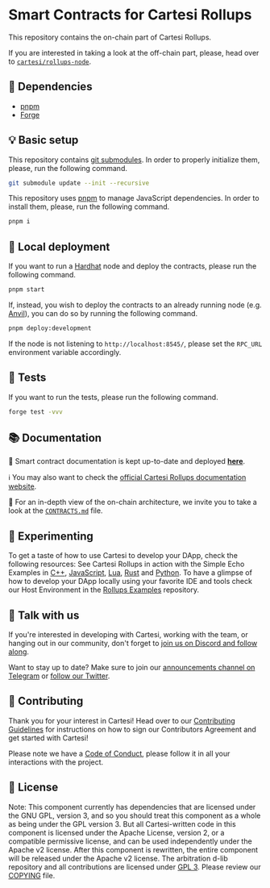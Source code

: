 # Smart Contracts for Cartesi Rollups

This repository contains the on-chain part of Cartesi Rollups.

If you are interested in taking a look at the off-chain part, please, head over to [`cartesi/rollups-node`](https://github.com/cartesi/rollups-node).

## 🧩 Dependencies

- [pnpm](https://pnpm.io/installation)
- [Forge](https://book.getfoundry.sh/getting-started/installation)

## 💡 Basic setup

This repository contains [git submodules](https://git-scm.com/book/en/v2/Git-Tools-Submodules).
In order to properly initialize them, please, run the following command.

```sh
git submodule update --init --recursive
```

This repository uses [pnpm](https://pnpm.io/installation) to manage JavaScript dependencies.
In order to install them, please, run the following command.

```sh
pnpm i
```

## 🚀 Local deployment

If you want to run a [Hardhat](https://hardhat.org/) node and deploy the contracts, please run the following command.

```sh
pnpm start
```

If, instead, you wish to deploy the contracts to an already running node (e.g. [Anvil](https://book.getfoundry.sh/anvil/)), you can do so by running the following command.

```sh
pnpm deploy:development
```

If the node is not listening to `http://localhost:8545/`, please set the `RPC_URL` environment variable accordingly.

## 🧪 Tests

If you want to run the tests, please run the following command.

```sh
forge test -vvv
```

## 📚 Documentation

🚀 Smart contract documentation is kept up-to-date and deployed [**here**](https://cartesi.github.io/rollups-contracts).

ℹ️ You may also want to check the [official Cartesi Rollups documentation website](https://docs.cartesi.io/cartesi-rollups/overview/).

🔎 For an in-depth view of the on-chain architecture, we invite you to take a look at the [`CONTRACTS.md`](https://github.com/cartesi/rollups-contracts/blob/main/CONTRACTS.md) file.

## 🎨 Experimenting

To get a taste of how to use Cartesi to develop your DApp, check the following resources:
See Cartesi Rollups in action with the Simple Echo Examples in [C++](https://github.com/cartesi/rollups-examples/tree/main/echo-cpp), [JavaScript](https://github.com/cartesi/rollups-examples/tree/main/echo-js), [Lua](https://github.com/cartesi/rollups-examples/tree/main/echo-lua), [Rust](https://github.com/cartesi/rollups-examples/tree/main/echo-rust) and [Python](https://github.com/cartesi/rollups-examples/tree/main/echo-python).
To have a glimpse of how to develop your DApp locally using your favorite IDE and tools check our Host Environment in the [Rollups Examples](https://github.com/cartesi/rollups-examples) repository.

## 💬 Talk with us

If you're interested in developing with Cartesi, working with the team, or hanging out in our community, don't forget to [join us on Discord and follow along](https://discordapp.com/invite/Pt2NrnS).

Want to stay up to date? Make sure to join our [announcements channel on Telegram](https://t.me/CartesiAnnouncements) or [follow our Twitter](https://twitter.com/cartesiproject).

## 🤝 Contributing

Thank you for your interest in Cartesi! Head over to our [Contributing Guidelines](CONTRIBUTING.md) for instructions on how to sign our Contributors Agreement and get started with Cartesi!

Please note we have a [Code of Conduct](CODE_OF_CONDUCT.md), please follow it in all your interactions with the project.

## 📜 License

Note: This component currently has dependencies that are licensed under the GNU GPL, version 3, and so you should treat this component as a whole as being under the GPL version 3. But all Cartesi-written code in this component is licensed under the Apache License, version 2, or a compatible permissive license, and can be used independently under the Apache v2 license. After this component is rewritten, the entire component will be released under the Apache v2 license.
The arbitration d-lib repository and all contributions are licensed under
[GPL 3](https://www.gnu.org/licenses/gpl-3.0.en.html). Please review our [COPYING](COPYING) file.
